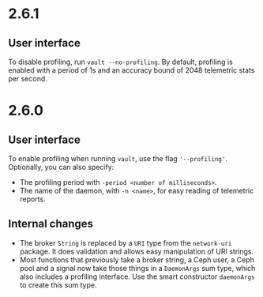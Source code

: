 # 2.6.1

## User interface
To disable profiling, run ``vault --no-profiling``. By default,
profiling is enabled with a period of 1s and an accuracy bound of 2048
telemetric stats per second.

# 2.6.0

## User interface

To enable profiling when running `vault`, use the flag `'--profiling'`.
Optionally, you can also specify:

  * The profiling period with `-period <number of milliseconds>`.
  * The name of the daemon, with `-n <name>`, for easy reading of
    telemetric reports.

## Internal changes

* The broker ``String`` is replaced by a ``URI`` type from the
  ``network-uri`` package. It does validation and allows easy
  manipulation of URI strings.
* Most functions that previously take a broker string, a Ceph user, a
  Ceph pool and a signal now take those things in a ``DaemonArgs`` sum
  type, which also includes a profiling interface. Use the smart
  constructor ``daemonArgs`` to create this sum type.
